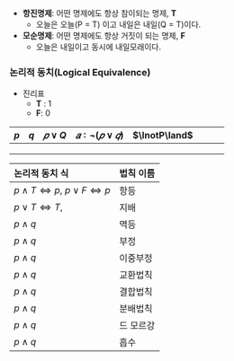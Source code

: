 - **항진명제**: 어떤 명제에도 항상 참이되는 명제, **T** 
	- 오늘은 오늘(P = T) 이고 내일은 내일(Q = T)이다. 
- **모순명제**: 어떤 명제에도 항상 거짓이 되는 명제, **F**
	- 오늘은 내일이고 동시에 내일모래이다.  

### 논리적 동치(Logical Equivalence)

- 진리표
	- **T** : 1
	- **F**:  0

|  $p$   |  $q$    |  $𝑝 ∨ Q$    |   $𝑎 ∶ ¬(𝑝∨𝑞)$   | $\lnotP\land$      |      |      |      |
|:-----|:-----|:-----|:-----|:-----|:-----|:-----|:-----|
|      |      |      |      |      |      |      |      |
|      |      |      |      |      |      |      |      |
|      |      |      |      |      |      |      |      |

| 논리적 동치 식 | 법칙 이름 |
|:-------------- |:--------- |
| $p  \land T \iff p, \: p\lor F \iff p$   |        항등   |
| $p  \lor T \iff T,$   |        지배   |
| $p  \land q$   |        멱등  |
| $p  \land q$   |         부정  |
|       $p  \land q$           | 이중부정          |
|      $p  \land q$           |    교환법칙       |
|      $p  \land q$           |     결합법칙      |
|      $p  \land q$           |     분배법칙      |
|      $p  \land q$           |     드 모르강      |
|      $p  \land q$           |      흡수     |
      
